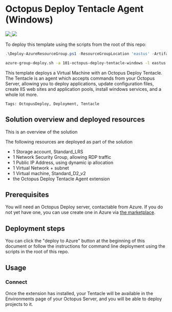 # Octopus Deploy Tentacle Agent (Windows) 

<a href="https://portal.azure.com/#create/Microsoft.Template/uri/https%3A%2F%2Fraw.githubusercontent.com%2FTVDKoni%2Fazure-quickstart-templates%2Fmaster%2F101-octopus-deploy-tentacle-windows%2Fazuredeploy.json" target="_blank">
<img src="images/deploytoazure.png"/>
</a>
<a href="http://armviz.io/#/?load=https%3A%2F%2Fraw.githubusercontent.com%2FTVDKoni%2Fazure-quickstart-templates%2Fmaster%2F101-octopus-deploy-tentacle-windows%2Fazuredeploy.json" target="_blank">
<img src="images/visualizebutton.png"/>
</a>

To deploy this template using the scripts from the root of this repo:

```PowerShell
.\Deploy-AzureResourceGroup.ps1 -ResourceGroupLocation 'eastus' -ArtifactsStagingDirectory '101-octopus-deploy-tentacle-windows'
```

```bash
azure-group-deploy.sh -a 101-octopus-deploy-tentacle-windows -l eastus -u
```

This template deploys a Virtual Machine with an Octopus Deploy Tentacle. The Tentacle is an agent which accepts commands from your Octopus Server, allowing you to deploy applications, update configuration files, create IIS web sites and application pools, install windows services, and a whole lot more.

`Tags: OctopusDeploy, Deployment, Tentacle`

## Solution overview and deployed resources

This is an overview of the solution

The following resources are deployed as part of the solution

- 1 Storage account, Standard_LRS
- 1 Network Security Group, allowing RDP traffic
- 1 Public IP Address, using dynamic ip allocation
- 1 Virtual Network + subnet
- 1 Virtual machine, Standard_D2_v2
- the Octopus Deploy Tentacle Agent extension


## Prerequisites

You will need an Octopus Deploy server, contactable from Azure. If you do not yet have one, you can use create one in Azure via [the marketplace](https://azuremarketplace.microsoft.com/en-us/marketplace/apps/octopus.octopusdeploy?tab=Overview).

## Deployment steps

You can click the "deploy to Azure" button at the beginning of this document or follow the instructions for command line deployment using the scripts in the root of this repo.

## Usage

### Connect

Once the extension has installed, your Tentacle will be available in the Environments page of your Octopus Server, and you will be able to deploy projects to it.
